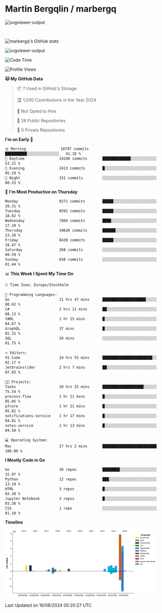 # Martin Bergqlin / marbergq

![svgviewer-output](https://user-images.githubusercontent.com/2405410/206014777-22d41ecb-c24f-421d-b7d9-bba2cb5bb0de.svg)

<br>

<!--- [![Martin's Week](https://github-readme-stats.vercel.app/api/wakatime?username=marbergq&theme=dark)](https://github.com/anuraghazra/github-readme-stats) -->

![marbergq's GitHub stats](https://github-readme-stats.vercel.app/api?username=marbergq&count_private=true&show_icons=true)

![svgviewer-output](https://wakatime.com/badge/user/3f0a2069-6683-4e19-9a4a-7d21ea815067.svg)

<!--START_SECTION:waka-->
![Code Time](http://img.shields.io/badge/Code%20Time-4%2C274%20hrs%2053%20mins-blue)

![Profile Views](http://img.shields.io/badge/Profile%20Views-0-blue)

**🐱 My GitHub Data** 

> 📦 ? Used in GitHub's Storage 
 > 
> 🏆 1,000 Contributions in the Year 2024
 > 
> 🚫 Not Opted to Hire
 > 
> 📜 28 Public Repositories 
 > 
> 🔑 0 Private Repositories 
 > 
**I'm an Early 🐤** 

```text
🌞 Morning                18797 commits       ██████████░░░░░░░░░░░░░░░   41.18 % 
🌆 Daytime                24288 commits       █████████████░░░░░░░░░░░░   53.21 % 
🌃 Evening                2413 commits        █░░░░░░░░░░░░░░░░░░░░░░░░   05.29 % 
🌙 Night                  151 commits         ░░░░░░░░░░░░░░░░░░░░░░░░░   00.33 % 
```
📅 **I'm Most Productive on Thursday** 

```text
Monday                   9271 commits        █████░░░░░░░░░░░░░░░░░░░░   20.31 % 
Tuesday                  8592 commits        █████░░░░░░░░░░░░░░░░░░░░   18.82 % 
Wednesday                7804 commits        ████░░░░░░░░░░░░░░░░░░░░░   17.10 % 
Thursday                 10626 commits       ██████░░░░░░░░░░░░░░░░░░░   23.28 % 
Friday                   8430 commits        █████░░░░░░░░░░░░░░░░░░░░   18.47 % 
Saturday                 268 commits         ░░░░░░░░░░░░░░░░░░░░░░░░░   00.59 % 
Sunday                   658 commits         ░░░░░░░░░░░░░░░░░░░░░░░░░   01.44 % 
```


📊 **This Week I Spent My Time On** 

```text
🕑︎ Time Zone: Europe/Stockholm

💬 Programming Languages: 
Go                       21 hrs 47 mins      ████████████████████░░░░░   80.62 % 
C#                       2 hrs 11 mins       ██░░░░░░░░░░░░░░░░░░░░░░░   08.13 % 
YAML                     1 hr 15 mins        █░░░░░░░░░░░░░░░░░░░░░░░░   04.67 % 
GraphQL                  37 mins             █░░░░░░░░░░░░░░░░░░░░░░░░   02.31 % 
SQL                      28 mins             ░░░░░░░░░░░░░░░░░░░░░░░░░   01.75 % 

🔥 Editors: 
VS Code                  24 hrs 55 mins      ███████████████████████░░   92.17 % 
Jetbrainsrider           2 hrs 7 mins        ██░░░░░░░░░░░░░░░░░░░░░░░   07.83 % 

🐱‍💻 Projects: 
Tasks                    20 hrs 25 mins      ███████████████████░░░░░░   75.54 % 
process-flow             1 hr 21 mins        █░░░░░░░░░░░░░░░░░░░░░░░░   05.05 % 
pfcore                   1 hr 21 mins        █░░░░░░░░░░░░░░░░░░░░░░░░   05.02 % 
notifications-service    1 hr 17 mins        █░░░░░░░░░░░░░░░░░░░░░░░░   04.81 % 
notes-service            1 hr 13 mins        █░░░░░░░░░░░░░░░░░░░░░░░░   04.50 % 

💻 Operating System: 
Mac                      27 hrs 2 mins       █████████████████████████   100.00 % 
```

**I Mostly Code in Go** 

```text
Go                       30 repos            ████████░░░░░░░░░░░░░░░░░   32.97 % 
Python                   12 repos            ███░░░░░░░░░░░░░░░░░░░░░░   13.19 % 
HTML                     3 repos             █░░░░░░░░░░░░░░░░░░░░░░░░   03.30 % 
Jupyter Notebook         3 repos             █░░░░░░░░░░░░░░░░░░░░░░░░   03.30 % 
CSS                      1 repo              ░░░░░░░░░░░░░░░░░░░░░░░░░   01.10 % 
```



**Timeline**

![Lines of Code chart](https://raw.githubusercontent.com/marbergq/marbergq/main/assets/bar_graph.png)


 Last Updated on 16/08/2024 00:20:27 UTC
<!--END_SECTION:waka-->
